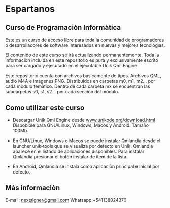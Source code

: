 # Espartanos
## Curso de Programaciòn Informàtica
Este es un curso de acceso libre para toda la comunidad de programadores o desarrolladores de software interesados en nuevas y mejores tecnologìas.

El contenido de este curso se irà actualizando permanentemente. Toda la informaciòn incluida en este repositorio es pura y exclusivamente escrito para ser cargado y ejecutado en el ejecutable Unik Qml Engine.

Este repositorio cuenta con archivos basicamente de tipos. Archivos QML, audio M4A e imagenes PNG. Distribuidos en carpetas m0, m1, m2... por cada mòdulo temàtico. Dentro de cada carpeta mx se encuentran las subcarpetas s0, s1, s2... por cada secciòn del mòdulo.

## Como utilizar este curso

* Descargar Unik Qml Engine desde www.unikode.org/download.html
	Dispobible para GNU/Linux, Windows, Macos y Android. Tamaño 100Mb.
* En GNU/Linux, Windows o Macos se puede instalar Qmlandia desde el launcher unik-tools que se visualiza por defecto en Unik. Qmlandia aparece en el listado de aplicaciones disponibles. Para instalar Qmlandia presionar el botòn instalar de item de la lista.

* En Android, Qmlandia se instala como aplicaciòn principal e inicial por defecto. 

## Màs informaciòn

E-mail: nextsigner@gmail.com
Whatsapp:+541138024370

